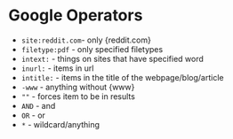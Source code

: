 # Google Operators

- `site:reddit.com`- only {reddit.com}
- `filetype:pdf` - only specified filetypes
- `intext:` - things on sites that have specified word
- `inurl:` - items in url
- `intitle:` - items in the title of the webpage/blog/article
- `-www` - anything without {www}
- `""` - forces item to be in results
- `AND` - and
- `OR` - or
- `*` - wildcard/anything